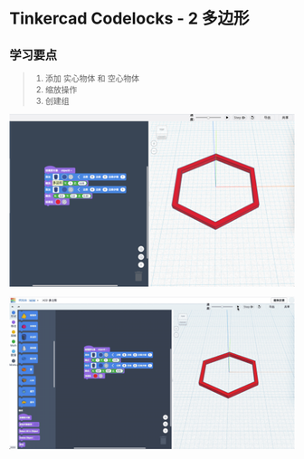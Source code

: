 # Tinkercad Codelocks - 2 多边形

## 学习要点

> 1. 添加 实心物体 和 空心物体  
> 2. 缩放操作  
> 3. 创建组  

![](images/A02-1.png)

![](images/A02-gif.gif)
